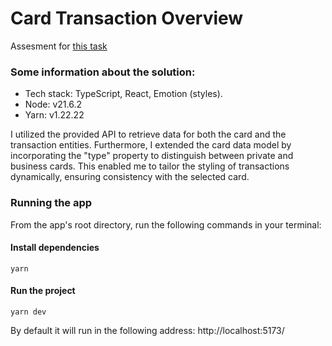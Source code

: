 # Card Transaction Overview

Assesment for [this task](TASK.md)

### Some information about the solution:

* Tech stack: TypeScript, React, Emotion (styles).
* Node: v21.6.2
* Yarn: v1.22.22

I utilized the provided API to retrieve data for both the card and the transaction entities. 
Furthermore, I extended the card data model by incorporating the "type" property to distinguish between private and business cards.
This enabled me to tailor the styling of transactions dynamically, ensuring consistency with the selected card.

### Running the app

From the app's root directory, run the following commands in your terminal:

#### Install dependencies

```yarn```

#### Run the project

```yarn dev```

By default it will run in the following address:
http://localhost:5173/
